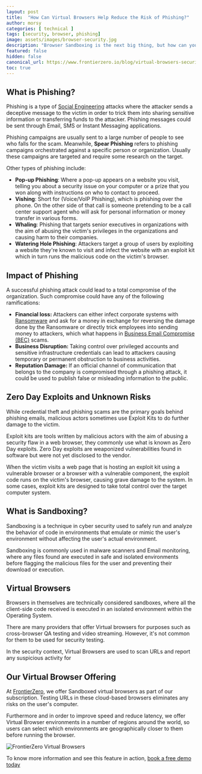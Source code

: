 ```yaml
---
layout: post
title:  "How Can Virtual Browsers Help Reduce the Risk of Phishing?"
author: morsy
categories: [ technical ]
tags: [security, browser, phishing]
image: assets/images/browser-security.jpg
description: "Browser Sandboxing is the next big thing, but how can you utilize it for the security of your organization?"
featured: false
hidden: false
canonical_url: https://www.frontierzero.io/blog/virtual-browsers-security
toc: true
---
```

 
## What is Phishing?
Phishing is a type of [Social Engineering](https://en.wikipedia.org/wiki/Social_engineering_(security)) attacks where the attacker sends a deceptive message to the victim in order to trick them into sharing sensitive information or transferring funds to the attacker. Phishing messages could be sent through Email, SMS or Instant Messaging applications.
 
Phishing campaigns are usually sent to a large number of people to see who falls for the scam. Meanwhile, <b>Spear Phishing</b> refers to phishing campaigns orchestrated against a specific person or organization. Usually these campaigns are targeted and require some research on the target.
 
Other types of phishing include:
- <b>Pop-up Phishing</b>: Where a pop-up appears on a website you visit, telling you about a security issue on your computer or a prize that you won along with instructions on who to contact to proceed.
- <b>Vishing</b>: Short for (Voice/VoIP Phishing), which is phishing over the phone. On the other side of that call is someone pretending to be a call center support agent who will ask for personal information or money transfer in various forms.
- <b>Whaling</b>: Phishing that targets senior executives in organizations with the aim of abusing the victim's privileges in the organizations and causing harm to their companies.
- <b>Watering Hole Phishing</b>: Attackers target a group of users by exploiting a website they're known to visit and infect the website with an exploit kit which in turn runs the malicious code on the victim's browser.
 
## Impact of Phishing
A successful phishing attack could lead to a total compromise of the organization. Such compromise could have any of the following ramifications:
- <b>Financial loss: </b>Attackers can either infect corporate systems with [Ransomware](https://www.cisa.gov/stopransomware) and ask for a money in exchange for reversing the damage done by the Ransomware or directly trick employees into sending money to attackers, which what happens in [Business Email Compromise (BEC)](https://www.fbi.gov/scams-and-safety/common-scams-and-crimes/business-email-compromise) scams.
- <b>Business Disruption: </b> Taking control over privileged accounts and sensitive infrastructure credentials can lead to attackers causing temporary or permanent obstruction to business activities.
- <b>Reputation Damage: </b>If an official channel of communication that belongs to the company is compromised through a phishing attack, it could be used to publish false or misleading information to the public.

## Zero Day Exploits and Unknown Risks
While credential theft and phishing scams are the primary goals behind phishing emails, malicious actors sometimes use Exploit Kits to do further damage to the victim.

Exploit kits are tools written by malicious actors with the aim of abusing a security flaw in a web browser, they commonly use what is known as Zero Day exploits. Zero Day exploits are weaponized vulnerabilities found in software but were not yet disclosed to the vendor.

When the victim visits a web page that is hosting an exploit kit using a vulnerable browser or a browser with a vulnerable component, the exploit code runs on the victim's browser, causing grave damage to the system. In some cases, exploit kits are designed to take total control over the target computer system.
 
## What is Sandboxing?
Sandboxing is a technique in cyber security used to safely run and analyze the behavior of code in environments that emulate or mimic the user's environment without affecting the user's actual environment.

Sandboxing is commonly used in malware scanners and Email monitoring, where any files found are executed in safe and isolated environments before flagging the malicious files for the user and preventing their download or execution.
 
## Virtual Browsers
Browsers in themselves are technically considered sandboxes, where all the client-side code received is executed in an isolated environment within the Operating System.
 
There are many providers that offer Virtual browsers for purposes such as cross-browser QA testing and video streaming. However, it's not common for them to be used for security testing.

In the security context, Virtual Browsers are used to scan URLs and report any suspicious activity for
 
## Our Virtual Browser Offering
At [FrontierZero](https://frontierzero.io), we offer Sandboxed virtual browsers as part of our subscription. Testing URLs in these cloud-based browsers eliminates any risks on the user's computer.

Furthermore and in order to improve speed and reduce latency, we offer Virtual Browser environments in a number of regions around the world, so users can select which environments are geographically closer to them before running the browser.

![FrontierZero Virtual Browsers](/assets/images/virtual-browser-video.gif)
 
To know more information and see this feature in action, [book a free demo today](https://www.frontierzero.io/contact-us.html)

